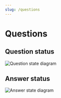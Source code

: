```yaml
---
slug: /questions
---
```


# Questions

## Question status

![Question state diagram](/img/docs/questions-question-status.drawio.svg)

## Answer status

![Answer state diagram](/img/docs/questions-answer-status.drawio.svg)
